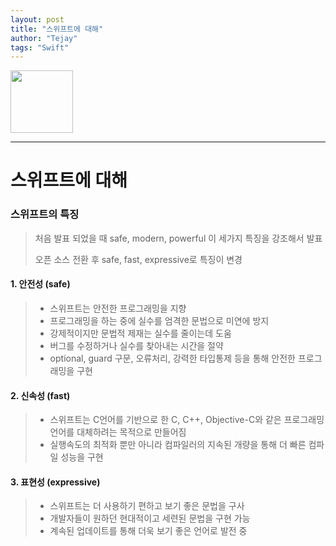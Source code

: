 ```yaml
---
layout: post
title: "스위프트에 대해"
author: "Tejay"
tags: "Swift"
---
```


<img src="https://simajune.github.io/img/posting/swift.png" width="100px" height="100px"/>

------

# 스위프트에 대해

### 스위프트의 특징

> 처음 발표 되었을 때 safe, modern, powerful 이 세가지 특징을 강조해서 발표
>
> 오픈 소스 전환 후 safe, fast, expressive로 특징이 변경



#### 1. 안전성 (safe)

> - 스위프트는 안전한 프로그래밍을 지향
> - 프로그래밍을 하는 중에 실수를 엄격한 문법으로 미연에 방지
> - 강제적이지만 문법적 제재는 실수를 줄이는데 도움
> - 버그를 수정하거나 실수를 찾아내는 시간을 절약
> - optional, guard 구문, 오류처리, 강력한 타입통제 등을 통해 안전한 프로그래밍을 구현



#### 2. 신속성 (fast)

> - 스위프트는 C언어를 기반으로 한 C, C++, Objective-C와 같은 프로그래밍 언어를 대체하려는 목적으로 만들어짐
> - 실행속도의 최적화 뿐만 아니라 컴파일러의 지속된 개량을 통해 더 빠른 컴파일 성능을 구현



#### 3. 표현성 (expressive)

> -  스위프트는 더 사용하기 편하고 보기 좋은 문법을 구사
> -  개발자들이 원하던 현대적이고 세련된 문법을 구현 가능
> -  계속된 업데이트를 통해 더욱 보기 좋은 언어로 발전 중
